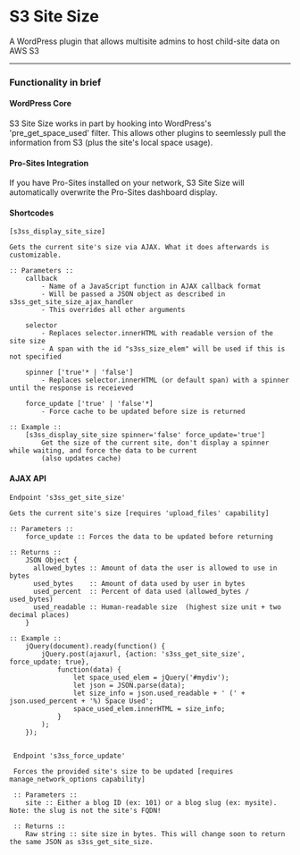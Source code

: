 # S3 Site Size

A WordPress plugin that allows multisite admins to host child-site data on AWS S3

----
### Functionality in brief  


#### WordPress Core  

S3 Site Size works in part by hooking into WordPress's 'pre_get_space_used' filter. This allows other plugins to seemlessly pull the information from S3 (plus the site's local space usage).
    

#### Pro-Sites Integration  

If you have Pro-Sites installed on your network, S3 Site Size will automatically overwrite the Pro-Sites dashboard display.


#### Shortcodes  

    [s3ss_display_site_size]  
    
    Gets the current site's size via AJAX. What it does afterwards is customizable.
  
    :: Parameters ::  
        callback  
            - Name of a JavaScript function in AJAX callback format
            - Will be passed a JSON object as described in s3ss_get_site_size_ajax_handler
            - This overrides all other arguments
     
        selector  
            - Replaces selector.innerHTML with readable version of the site size
            - A span with the id "s3ss_size_elem" will be used if this is not specified
     
        spinner ['true'* | 'false']  
            - Replaces selector.innerHTML (or default span) with a spinner until the response is receieved
     
        force_update ['true' | 'false'*]  
            - Force cache to be updated before size is returned
    
    :: Example ::
        [s3ss_display_site_size spinner='false' force_update='true']  
            Get the size of the current site, don't display a spinner while waiting, and force the data to be current
            (also updates cache)
            
            
#### AJAX API

    Endpoint 's3ss_get_site_size'
    
    Gets the current site's size [requires 'upload_files' capability]
    
    :: Parameters ::
        force_update :: Forces the data to be updated before returning
        
    :: Returns ::
        JSON Object {
          allowed_bytes :: Amount of data the user is allowed to use in bytes
          used_bytes    :: Amount of data used by user in bytes
          used_percent  :: Percent of data used (allowed_bytes / used_bytes)
          used_readable :: Human-readable size  (highest size unit + two decimal places)
        }
    
    :: Example ::
        jQuery(document).ready(function() {
            jQuery.post(ajaxurl, {action: 's3ss_get_site_size', force_update: true},
                function(data) {
                    let space_used_elem = jQuery('#mydiv');
                    let json = JSON.parse(data);
                    let size_info = json.used_readable + ' (' + json.used_percent + '%) Space Used'; 
                    space_used_elem.innerHTML = size_info;
                }
            );
        });
        
        
     Endpoint 's3ss_force_update'
     
     Forces the provided site's size to be updated [requires manage_network_options capability]
     
     :: Parameters ::
        site :: Either a blog ID (ex: 101) or a blog slug (ex: mysite). Note: the slug is not the site's FQDN!
        
     :: Returns ::
        Raw string :: site size in bytes. This will change soon to return the same JSON as s3ss_get_site_size.
